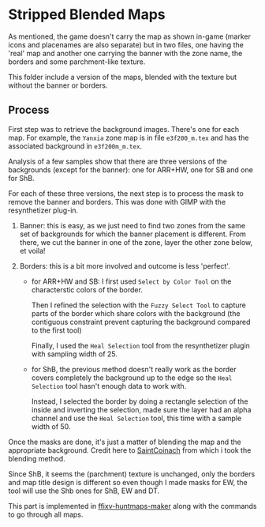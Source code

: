 # Stripped Blended Maps

As mentioned, the game doesn't carry the map as shown in-game (marker icons and placenames are also separate) but in two files, one having the 'real' map and another one carrying the banner with the zone name, the borders and some parchment-like texture.

This folder include a version of the maps, blended with the texture but without the banner or borders.

## Process

First step was to retrieve the background images. There's one for each map. For example, the `Yanxia` zone map is in file `e3f200_m.tex` and has the associated background in `e3f200m_m.tex`.

Analysis of a few samples show that there are three versions of the backgrounds (except for the banner): one for ARR+HW, one for SB and one for ShB.

For each of these three versions, the next step is to process the mask to remove the banner and borders. This was done with GIMP with the resynthetizer plug-in.

1. Banner: this is easy, as we just need to find two zones from the same set of backgrounds for which the banner placement is different. From there, we cut the banner in one of the zone, layer the other zone below, et voila!
2. Borders: this is a bit more involved and outcome is less 'perfect'.

    * for ARR+HW and SB: I first used `Select by Color Tool` on the characterstic colors of the border.

      Then I refined the selection with the `Fuzzy Select Tool` to capture parts of the border which share colors with the background (the contiguous constraint prevent capturing the background compared to the first tool)

      Finally, I used the `Heal Selection` tool from the resynthetizer plugin with sampling width of 25.

    * for ShB, the previous method doesn't really work as the border covers completely the background up to the edge so the `Heal Selection` tool hasn't enough data to work with.

      Instead, I selected the border by doing a rectangle selection of the inside and inverting the selection, made sure the layer had an alpha channel and use the `Heal Selection` tool, this time with a sample width of 50.

Once the masks are done, it's just a matter of blending the map and the appropriate background. Credit here to [SaintCoinach](https://github.com/ufx/SaintCoinach) from which i took the blending method.

Since ShB, it seems the (parchment) texture is unchanged, only the borders and map title design is different so even though I made masks for EW, the tool will use the Shb ones for ShB, EW and DT.

This part is implemented in [ffixv-huntmaps-maker](https://github.com/RKI027/ffxiv-huntmaps-maker) along with the commands to go through all maps.
